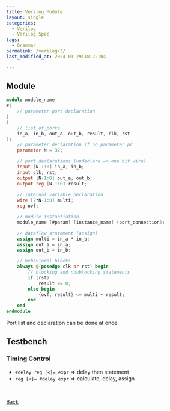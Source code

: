 ```yaml
---
title: Verilog Module
layout: single
categories:
  - Verilog
  - Verilog Spec
tags:
  - Grammar
permalink: /verilog/3/
last_modified_at: 2024-01-29T18:22:04

---
```


## Module

```verilog
module module_name
#(
    // parameter port declaration
)
(
    // list_of_ports
    in_a, in_b, out_a, out_b, result, clk, rst
);
    // parameter declaration if no parameter pr
    parameter N = 32;

    // port_declarations (undeclare => one bit wire)
    input [N-1:0] in_a, in_b;
    input clk, rst;
    output [N-1:0] out_a, out_b;
    output reg [N-1:0] result;
    
    // internal variable declaration
    wire [2*N-1:0] multi;
    reg ovf;

    // module instantiation
    module_name [#param] [instance_name] (port_connection);

    // dataflow statement (assign)
    assign multi = in_a * in_b;
    assign out_a = in_a;
    assign out_b = in_b;

    // behavioral blocks
    always @(posedge clk or rst) begin
        // blocking and nonblocking statements
        if (rst)
            result <= 0;
        else begin
            {ovf, result} <= multi + result;
        end
    end
endmodule
```

Port list and declaration can be done at once.

## Testbench

### Timing Control

- `#delay reg [<]= expr` ⇒ delay then statement
- `reg [<]= #delay expr` ⇒ calculate, delay, assign

<br>

[Back](/verilog/)
